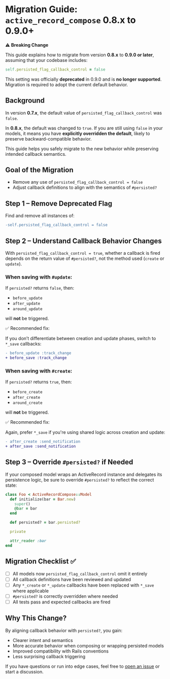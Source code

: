 # Migration Guide: `active_record_compose` 0.8.x to 0.9.0+

⚠️ **Breaking Change**

This guide explains how to migrate from version **0.8.x** to **0.9.0 or later**, assuming that your codebase includes:

```ruby
self.persisted_flag_callback_control = false
```

This setting was officially **deprecated** in 0.9.0 and is **no longer supported**. Migration is required to adopt the current default behavior.

## Background

In version **0.7.x**, the default value of `persisted_flag_callback_control` was `false`.

In **0.8.x**, the default was changed to `true`.
If you are still using `false` in your models, it means you have **explicitly overridden the default**, likely to preserve backward-compatible behavior.

This guide helps you safely migrate to the new behavior while preserving intended callback semantics.

## Goal of the Migration

- Remove any use of `persisted_flag_callback_control = false`
- Adjust callback definitions to align with the semantics of `#persisted?`

## Step 1 – Remove Deprecated Flag

Find and remove all instances of:

```diff
-self.persisted_flag_callback_control = false
```

## Step 2 – Understand Callback Behavior Changes

With `persisted_flag_callback_control = true`, whether a callback is fired depends on the return value of `#persisted?`, not the method used (`create` or `update`).

### When saving with `#update`:

If `persisted?` returns `false`, then:

- `before_update`
- `after_update`
- `around_update`

will **not** be triggered.

✅ Recommended fix:

If you don’t differentiate between creation and update phases, switch to `*_save` callbacks:

```diff
- before_update :track_change
+ before_save :track_change
```

### When saving with `#create`:

If `persisted?` returns `true`, then:

- `before_create`
- `after_create`
- `around_create`

will **not** be triggered.

✅ Recommended fix:

Again, prefer `*_save` if you're using shared logic across creation and update:

```diff
- after_create :send_notification
+ after_save :send_notification
```

## Step 3 – Override `#persisted?` if Needed

If your composed model wraps an ActiveRecord instance and delegates its persistence logic, be sure to override `#persisted?` to reflect the correct state:

```ruby
class Foo < ActiveRecordCompose::Model
  def initialize(bar = Bar.new)
    super()
    @bar = bar
  end

  def persisted? = bar.persisted?

  private

  attr_reader :bar
end
```

## Migration Checklist ✅

- [ ] All models now `persisted_flag_callback_control` omit it entirely
- [ ] All callback definitions have been reviewed and updated
- [ ] Any `*_create` or `*_update` callbacks have been replaced with `*_save` where applicable
- [ ] `#persisted?` is correctly overridden where needed
- [ ] All tests pass and expected callbacks are fired

## Why This Change?

By aligning callback behavior with `persisted?`, you gain:

- Clearer intent and semantics
- More accurate behavior when composing or wrapping persisted models
- Improved compatibility with Rails conventions
- Less surprising callback triggering

If you have questions or run into edge cases, feel free to [open an issue](https://github.com/hamajyotan/active_record_compose/issues) or start a discussion.

